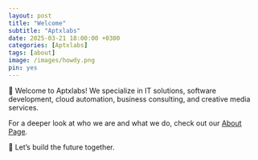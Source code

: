 ```yaml
---
layout: post
title: "Welcome"
subtitle: "Aptxlabs"
date: 2025-03-21 18:00:00 +0300
categories: [Aptxlabs]
tags: [about]
image: /images/howdy.png
pin: yes
---
```


📣 Welcome to Aptxlabs! We specialize in IT solutions, software development, cloud automation, business consulting, and creative media services.

For a deeper look at who we are and what we do, check out our [About Page](https://www.aptxlabs.com/about).

🚀 Let’s build the future together.
